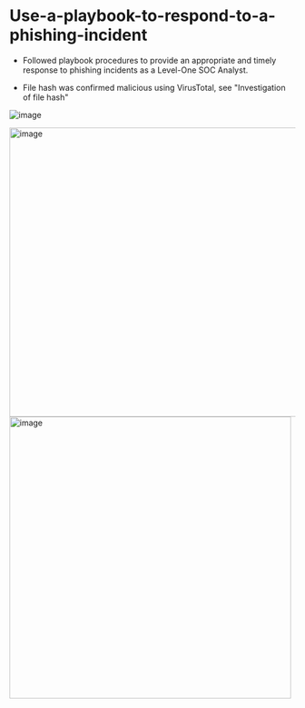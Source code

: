 # Use-a-playbook-to-respond-to-a-phishing-incident
- Followed playbook procedures to provide an appropriate and timely response to phishing incidents as a Level-One SOC Analyst.

- File hash was confirmed malicious using VirusTotal, see "Investigation of file hash"

![image](https://github.com/jli149/Use-a-playbook-to-respond-to-a-phishing-incident/assets/52467584/7f82ba91-1f67-4b2a-998f-36923d709571)

<img width="509" alt="image" src="https://github.com/jli149/Use-a-playbook-to-respond-to-a-phishing-incident/assets/52467584/a514025c-9e00-4fdc-8677-8384344fbf2b">

<img width="496" alt="image" src="https://github.com/jli149/Use-a-playbook-to-respond-to-a-phishing-incident/assets/52467584/45479ee7-53dc-471e-8d37-6b8e163e45ed">
